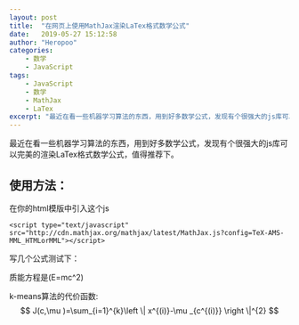 ```yaml
---
layout: post
title:  "在网页上使用MathJax渲染LaTex格式数学公式"
date:   2019-05-27 15:12:58
author: "Heropoo"
categories: 
    - 数学
    - JavaScript 
tags:
    - JavaScript
    - 数学
    - MathJax
    - LaTex
excerpt: "最近在看一些机器学习算法的东西，用到好多数学公式，发现有个很强大的js库可以完美的渲染LaTex格式数学公式"
---
```

最近在看一些机器学习算法的东西，用到好多数学公式，发现有个很强大的js库可以完美的渲染LaTex格式数学公式，值得推荐下。

## 使用方法：
在你的html模版中引入这个js
```
<script type="text/javascript" src="http://cdn.mathjax.org/mathjax/latest/MathJax.js?config=TeX-AMS-MML_HTMLorMML"></script>
```

写几个公式测试下：

质能方程是\(E=mc^2\)

k-means算法的代价函数:
$$
J(c,\mu )=\sum_{i=1}^{k}\left \| x^{(i)}-\mu _{c^{(i)}} \right \|^{2}
$$
